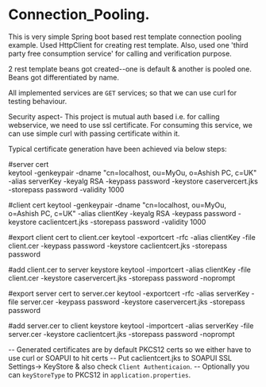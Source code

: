 # Connection_Pooling.

This is very simple Spring boot based rest template connection pooling example. 
Used HttpClient for creating rest template. Also, used one 'third party free consumption service' for calling and verification purpose.

2 rest template beans got created--one is default & another is pooled one. Beans got differentiated by name. 

All implemented services are `GET` services; so that we can use curl for testing behaviour.

Security aspect-
This project is mutual auth based i.e. for calling webservice, we need to use ssl certificate.
For consuming this service, we can use simple curl with passing certificate within it.

Typical certificate generation have been achieved via below steps:



#server cert	
keytool -genkeypair -dname "cn=localhost, ou=MyOu, o=Ashish PC, c=UK" -alias serverKey -keyalg RSA -keypass password -keystore caservercert.jks -storepass password -validity 1000

#client cert
keytool -genkeypair -dname "cn=localhost, ou=MyOu, o=Ashish PC, c=UK" -alias clientKey -keyalg RSA -keypass password -keystore caclientcert.jks -storepass password -validity 1000


#export client cert to client.cer
keytool -exportcert -rfc -alias clientKey -file client.cer -keypass password -keystore caclientcert.jks -storepass password

#add client.cer to server keystore
keytool -importcert -alias clientKey -file client.cer -keystore caservercert.jks -storepass password -noprompt


#export server cert to server.cer
keytool -exportcert -rfc -alias serverKey -file server.cer -keypass password -keystore caservercert.jks -storepass password

#add server.cer to client keystore
keytool -importcert -alias serverKey -file server.cer -keystore caclientcert.jks -storepass password -noprompt




-- Generated certificates are by default PKCS12 certs so we either have to use curl or SOAPUI to hit certs
-- Put caclientcert.jks to SOAPUI SSL Settings-> KeyStore & also check `Client Authenticaion`.
-- Optionally you can `keyStoreType` to PKCS12 in `application.properties`.
